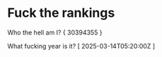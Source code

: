 # Fuck the rankings

Who the hell am I?
{ 30394355 }

What fucking year is it?
[ 2025-03-14T05:20:00Z ]
